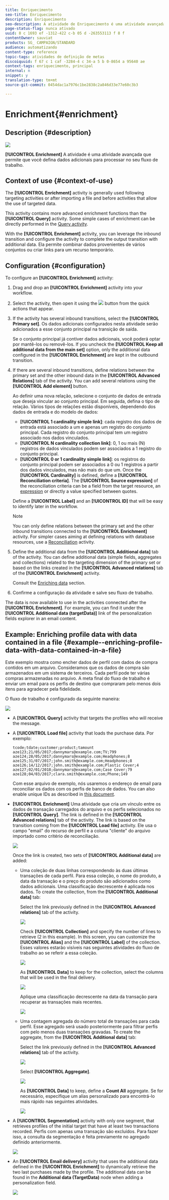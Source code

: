 ```yaml
---
title: Enriquecimento
seo-title: Enriquecimento
description: Enriquecimento
seo-description: A atividade de Enriquecimento é uma atividade avançada que permite que você defina dados adicionais para processar no seu fluxo de trabalho.
page-status-flag: nunca ativado
uuid: 8 c 1693 ef -1312-422 c-b 05 d -263553113 f 8 f
contentOwner: sauviat
products: SG_ CAMPAIGN/STANDARD
audience: automatizando
content-type: reference
topic-tags: atividades de definição de metas
discoiquuid: f 67 c 1 caf -3284-4 c 34-a 5 b 0-8654 a 95640 ae
context-tags: enriquecimento, principal
internal: n
snippet: y
translation-type: tm+mt
source-git-commit: 0454dac1a7976c1be2838c2a846d33e77e60c3b3

---
```



# Enrichment{#enrichment}

## Description {#description}

![](assets/enrichment.png)

**[!UICONTROL Enrichment]** A atividade é uma atividade avançada que permite que você defina dados adicionais para processar no seu fluxo de trabalho.

## Context of use {#context-of-use}

The **[!UICONTROL Enrichment]** activity is generally used following targeting activities or after importing a file and before activities that allow the use of targeted data.

This activity contains more advanced enrichment functions than the **[!UICONTROL Query]** activity. Some simple cases of enrichment can be directly performed in the [Query activity](../../automating/using/query.md#enriching-data).

With the **[!UICONTROL Enrichment]** activity, you can leverage the inbound transition and configure the activity to complete the output transition with additional data. Ela permite combinar dados provenientes de vários conjuntos ou criar links para um recurso temporário.

## Configuration {#configuration}

To configure an **[!UICONTROL Enrichment]** activity:

1. Drag and drop an **[!UICONTROL Enrichment]** activity into your workflow.
1. Select the activity, then open it using the ![](assets/edit_darkgrey-24px.png) button from the quick actions that appear.
1. If the activity has several inbound transitions, select the **[!UICONTROL Primary set]**. Os dados adicionais configurados nesta atividade serão adicionados a esse conjunto principal na transição de saída.

   Se o conjunto principal já contiver dados adicionais, você poderá optar por mantê-los ou removê-los. If you uncheck the **[!UICONTROL Keep all additional data from the main set]** option, only the additional data configured in the **[!UICONTROL Enrichment]** are kept in the outbound transition.

1. If there are several inbound transitions, define relations between the primary set and the other inbound data in the **[!UICONTROL Advanced Relations]** tab of the activity. You can add several relations using the **[!UICONTROL Add element]** button.

   Ao definir uma nova relação, selecione o conjunto de dados de entrada que deseja vincular ao conjunto principal. Em seguida, defina o tipo de relação. Vários tipos de relações estão disponíveis, dependendo dos dados de entrada e do modelo de dados:

   * **[!UICONTROL 1 cardinality simple link]**: cada registro dos dados de entrada está associado a um e apenas um registro do conjunto principal. Cada registro do conjunto principal tem um registro associado nos dados vinculados.
   * **[!UICONTROL N cardinality collection link]**: 0, 1 ou mais (N) registros de dados vinculados podem ser associados a 1 registro do conjunto principal.
   * **[!UICONTROL 0 or 1 cardinality simple link]**: os registros do conjunto principal podem ser associados a 0 ou 1 registros a partir dos dados vinculados, mas não mais do que um.
   Once the **[!UICONTROL Cardinality]** is defined, define a **[!UICONTROL Reconciliation criteria]**. The **[!UICONTROL Source expression]** of the reconciliation criteria can be a field from the target resource, an [expression](../../automating/using/advanced-expression-editing.md) or directly a value specified between quotes.

   Define a **[!UICONTROL Label]** and an **[!UICONTROL ID]** that will be easy to identify later in the workflow.

   >[!NOTE]
   >
   >You can only define relations between the primary set and the other inbound transitions connected to the **[!UICONTROL Enrichment]** activity. For simpler cases aiming at defining relations with database resources, use a [Reconciliation](../../automating/using/reconciliation.md) activity.

1. Define the additional data from the **[!UICONTROL Additional data]** tab of the activity. You can define additional data (simple fields, aggregates and collections) related to the targeting dimension of the primary set or based on the links created in the **[!UICONTROL Advanced relations]** tab of the **[!UICONTROL Enrichment]** activity.

   Consult the [Enriching data](../../automating/using/query.md#enriching-data) section.

1. Confirme a configuração da atividade e salve seu fluxo de trabalho.

The data is now available to use in the activities connected after the **[!UICONTROL Enrichment]**. For example, you can find it under the **[!UICONTROL Additional data (targetData)]** link of the personalization fields explorer in an email content.

## Example: Enriching profile data with data contained in a file {#example--enriching-profile-data-with-data-contained-in-a-file}

Este exemplo mostra como encher dados de perfil com dados de compra contidos em um arquivo. Consideramos que os dados de compra são armazenados em um sistema de terceiros. Cada perfil pode ter várias compras armazenadas no arquivo. A meta final do fluxo de trabalho é enviar um email para os perfis de destino que compraram pelo menos dois itens para agradecer pela fidelidade.

O fluxo de trabalho é configurado da seguinte maneira:

![](assets/enrichment_example_workflow.png)

* A **[!UICONTROL Query]** activity that targets the profiles who will receive the message.
* A **[!UICONTROL Load file]** activity that loads the purchase data. Por exemplo:

   ```
   tcode;tdate;customer;product;tamount
   aze123;21/05/2017;dannymars@example.com;TV;799
   aze124;28/05/2017;dannymars@example.com;Headphones;8
   aze125;31/07/2017;john.smith@example.com;Headphones;8
   aze126;14/12/2017;john.smith@example.com;Plastic Cover;4
   aze127;02/01/2018;dannymars@example.com;Case Cover;79
   aze128;04/03/2017;clara.smith@example.com;Phone;149
   ```

   Com esse arquivo de exemplo, nós usaremos o endereço de email para reconciliar os dados com os perfis de banco de dados. You can also enable unique IDs as described in [this document](../../developing/using/configuring-the-resource-s-data-structure.md#generating-a-unique-id-for-profiles-and-custom-resources).

* **[!UICONTROL Enrichment]** Uma atividade que cria um vínculo entre os dados de transação carregados do arquivo e os perfis selecionados no **[!UICONTROL Query]**. The link is defined in the **[!UICONTROL Advanced relations]** tab of the activity. The link is based on the transition coming from the **[!UICONTROL Load file]** activity. Ele usa o campo "email" do recurso de perfil e a coluna "cliente" do arquivo importado como critério de reconciliação.

   ![](assets/enrichment_example_workflow2.png)

   Once the link is created, two sets of **[!UICONTROL Additional data]** are added:

   * Uma coleção de duas linhas correspondendo às duas últimas transações de cada perfil. Para essa coleção, o nome do produto, a data da transação e o preço do produto são adicionados como dados adicionais. Uma classificação decrescente é aplicada nos dados. To create the collection, from the **[!UICONTROL Additional data]** tab:

      Select the link previously defined in the **[!UICONTROL Advanced relations]** tab of the activity.

      ![](assets/enrichment_example_workflow3.png)

      Check **[!UICONTROL Collection]** and specify the number of lines to retrieve (2 in this example). In this screen, you can customize the **[!UICONTROL Alias]** and the **[!UICONTROL Label]** of the collection. Esses valores estarão visíveis nas seguintes atividades do fluxo de trabalho ao se referir a essa coleção.

      ![](assets/enrichment_example_workflow4.png)

      As **[!UICONTROL Data]** to keep for the collection, select the columns that will be used in the final delivery.

      ![](assets/enrichment_example_workflow6.png)

      Aplique uma classificação decrescente na data da transação para recuperar as transações mais recentes.

      ![](assets/enrichment_example_workflow7.png)

   * Uma contagem agregada do número total de transações para cada perfil. Esse agregado será usado posteriormente para filtrar perfis com pelo menos duas transações gravadas. To create the aggregate, from the **[!UICONTROL Additional data]** tab:

      Select the link previously defined in the **[!UICONTROL Advanced relations]** tab of the activity.

      ![](assets/enrichment_example_workflow3.png)

      Select **[!UICONTROL Aggregate]**.

      ![](assets/enrichment_example_workflow8.png)

      As **[!UICONTROL Data]** to keep, define a **Count All** aggregate. Se for necessário, especifique um alias personalizado para encontrá-lo mais rápido nas seguintes atividades.

      ![](assets/enrichment_example_workflow9.png)

* A **[!UICONTROL Segmentation]** activity with only one segment, that retrieves profiles of the initial target that have at least two transactions recorded. Perfis com apenas uma transação são excluídos. Para fazer isso, a consulta da segmentação é feita previamente no agregado definido anteriormente.

   ![](assets/enrichment_example_workflow5.png)

* An **[!UICONTROL Email delivery]** activity that uses the additional data defined in the **[!UICONTROL Enrichment]** to dynamically retrieve the two last purchases made by the profile. The additional data can be found in the **Additional data (TargetData)** node when adding a personalization field.

   ![](assets/enrichment_example_workflow10.png)

